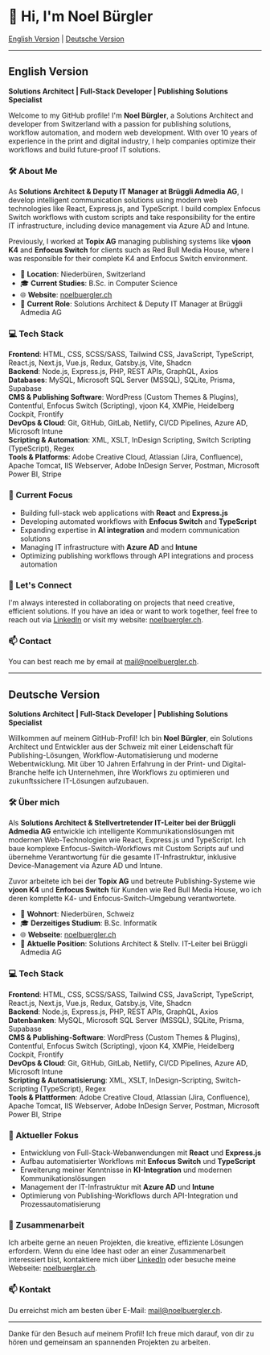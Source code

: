 # 👋 Hi, I'm Noel Bürgler

[English Version](#english-version) | [Deutsche Version](#deutsche-version)

---

## English Version

**Solutions Architect | Full-Stack Developer | Publishing Solutions Specialist**

Welcome to my GitHub profile! I'm **Noel Bürgler**, a Solutions Architect and developer from Switzerland with a passion for publishing solutions, workflow automation, and modern web development. With over 10 years of experience in the print and digital industry, I help companies optimize their workflows and build future-proof IT solutions.

### 🛠️ About Me
As **Solutions Architect & Deputy IT Manager at Brüggli Admedia AG**, I develop intelligent communication solutions using modern web technologies like React, Express.js, and TypeScript. I build complex Enfocus Switch workflows with custom scripts and take responsibility for the entire IT infrastructure, including device management via Azure AD and Intune.

Previously, I worked at **Topix AG** managing publishing systems like **vjoon K4** and **Enfocus Switch** for clients such as Red Bull Media House, where I was responsible for their complete K4 and Enfocus Switch environment.

- 📍 **Location**: Niederbüren, Switzerland
- 🎓 **Current Studies**: B.Sc. in Computer Science
- 🌐 **Website**: [noelbuergler.ch](https://noelbuergler.ch)
- 💼 **Current Role**: Solutions Architect & Deputy IT Manager at Brüggli Admedia AG

### 💻 Tech Stack

**Frontend**: HTML, CSS, SCSS/SASS, Tailwind CSS, JavaScript, TypeScript, React.js, Next.js, Vue.js, Redux, Gatsby.js, Vite, Shadcn  
**Backend**: Node.js, Express.js, PHP, REST APIs, GraphQL, Axios  
**Databases**: MySQL, Microsoft SQL Server (MSSQL), SQLite, Prisma, Supabase  
**CMS & Publishing Software**: WordPress (Custom Themes & Plugins), Contentful, Enfocus Switch (Scripting), vjoon K4, XMPie, Heidelberg Cockpit, Frontify  
**DevOps & Cloud**: Git, GitHub, GitLab, Netlify, CI/CD Pipelines, Azure AD, Microsoft Intune  
**Scripting & Automation**: XML, XSLT, InDesign Scripting, Switch Scripting (TypeScript), Regex  
**Tools & Platforms**: Adobe Creative Cloud, Atlassian (Jira, Confluence), Apache Tomcat, IIS Webserver, Adobe InDesign Server, Postman, Microsoft Power BI, Stripe  

### 🌱 Current Focus
- Building full-stack web applications with **React** and **Express.js**
- Developing automated workflows with **Enfocus Switch** and **TypeScript**
- Expanding expertise in **AI integration** and modern communication solutions
- Managing IT infrastructure with **Azure AD** and **Intune**
- Optimizing publishing workflows through API integrations and process automation

### 🤝 Let's Connect
I'm always interested in collaborating on projects that need creative, efficient solutions. If you have an idea or want to work together, feel free to reach out via [LinkedIn](https://www.linkedin.com/in/noelbuergler) or visit my website: [noelbuergler.ch](https://noelbuergler.ch).

### 📫 Contact
You can best reach me by email at [mail@noelbuergler.ch](mailto:mail@noelbuergler.ch).

---

## Deutsche Version

**Solutions Architect | Full-Stack Developer | Publishing Solutions Specialist**

Willkommen auf meinem GitHub-Profil! Ich bin **Noel Bürgler**, ein Solutions Architect und Entwickler aus der Schweiz mit einer Leidenschaft für Publishing-Lösungen, Workflow-Automatisierung und moderne Webentwicklung. Mit über 10 Jahren Erfahrung in der Print- und Digital-Branche helfe ich Unternehmen, ihre Workflows zu optimieren und zukunftssichere IT-Lösungen aufzubauen.

### 🛠️ Über mich
Als **Solutions Architect & Stellvertretender IT-Leiter bei der Brüggli Admedia AG** entwickle ich intelligente Kommunikationslösungen mit modernen Web-Technologien wie React, Express.js und TypeScript. Ich baue komplexe Enfocus-Switch-Workflows mit Custom Scripts auf und übernehme Verantwortung für die gesamte IT-Infrastruktur, inklusive Device-Management via Azure AD und Intune.

Zuvor arbeitete ich bei der **Topix AG** und betreute Publishing-Systeme wie **vjoon K4** und **Enfocus Switch** für Kunden wie Red Bull Media House, wo ich deren komplette K4- und Enfocus-Switch-Umgebung verantwortete.

- 📍 **Wohnort**: Niederbüren, Schweiz
- 🎓 **Derzeitiges Studium**: B.Sc. Informatik
- 🌐 **Webseite**: [noelbuergler.ch](https://noelbuergler.ch)
- 💼 **Aktuelle Position**: Solutions Architect & Stellv. IT-Leiter bei Brüggli Admedia AG

### 💻 Tech Stack

**Frontend**: HTML, CSS, SCSS/SASS, Tailwind CSS, JavaScript, TypeScript, React.js, Next.js, Vue.js, Redux, Gatsby.js, Vite, Shadcn  
**Backend**: Node.js, Express.js, PHP, REST APIs, GraphQL, Axios  
**Datenbanken**: MySQL, Microsoft SQL Server (MSSQL), SQLite, Prisma, Supabase  
**CMS & Publishing-Software**: WordPress (Custom Themes & Plugins), Contentful, Enfocus Switch (Scripting), vjoon K4, XMPie, Heidelberg Cockpit, Frontify  
**DevOps & Cloud**: Git, GitHub, GitLab, Netlify, CI/CD Pipelines, Azure AD, Microsoft Intune  
**Scripting & Automatisierung**: XML, XSLT, InDesign-Scripting, Switch-Scripting (TypeScript), Regex  
**Tools & Plattformen**: Adobe Creative Cloud, Atlassian (Jira, Confluence), Apache Tomcat, IIS Webserver, Adobe InDesign Server, Postman, Microsoft Power BI, Stripe  

### 🌱 Aktueller Fokus
- Entwicklung von Full-Stack-Webanwendungen mit **React** und **Express.js**
- Aufbau automatisierter Workflows mit **Enfocus Switch** und **TypeScript**
- Erweiterung meiner Kenntnisse in **KI-Integration** und modernen Kommunikationslösungen
- Management der IT-Infrastruktur mit **Azure AD** und **Intune**
- Optimierung von Publishing-Workflows durch API-Integration und Prozessautomatisierung

### 🤝 Zusammenarbeit
Ich arbeite gerne an neuen Projekten, die kreative, effiziente Lösungen erfordern. Wenn du eine Idee hast oder an einer Zusammenarbeit interessiert bist, kontaktiere mich über [LinkedIn](https://www.linkedin.com/in/noelbuergler) oder besuche meine Webseite: [noelbuergler.ch](https://noelbuergler.ch).

### 📫 Kontakt
Du erreichst mich am besten über E-Mail: [mail@noelbuergler.ch](mailto:mail@noelbuergler.ch).

---

Danke für den Besuch auf meinem Profil! Ich freue mich darauf, von dir zu hören und gemeinsam an spannenden Projekten zu arbeiten.

